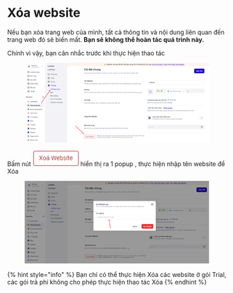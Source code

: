 # Xóa website

Nếu bạn xóa trang web của mình, tất cả thông tin và nội dung liên quan đến trang web đó sẽ biến mất. **Bạn sẽ không thể hoàn tác quá trình này.**

&#x20;Chính vì vậy, bạn cân nhắc trước khi thực hiện thao tác&#x20;

<figure><img src="../../../.gitbook/assets/image (1388).png" alt=""><figcaption></figcaption></figure>

Bấm nút ![](<../../../.gitbook/assets/image (1199).png>) hiển thị ra 1 popup , thực hiện nhập tên website để Xóa&#x20;

<figure><img src="../../../.gitbook/assets/image (1389).png" alt=""><figcaption></figcaption></figure>



{% hint style="info" %}
Bạn chỉ có thể thực hiện Xóa các website ở gói Trial, các gói trả phí không cho phép thực hiện thao tác Xóa
{% endhint %}
